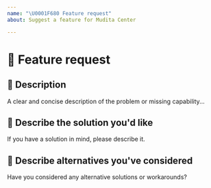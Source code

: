 ```yaml
---
name: "\U0001F680 Feature request"
about: Suggest a feature for Mudita Center

---
```

# 🚀 Feature request

## 📝 Description

A clear and concise description of the problem or missing capability...

## 📝 Describe the solution you'd like

If you have a solution in mind, please describe it.

## 📝 Describe alternatives you've considered

Have you considered any alternative solutions or workarounds?

